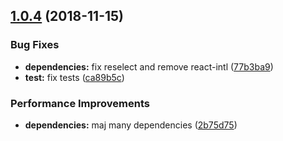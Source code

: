 ## [1.0.4](https://module.kopaxgroup.com/bootstrap-styled/bootstrap-styled-redux/compare/v1.0.3...v1.0.4) (2018-11-15)


### Bug Fixes

* **dependencies:** fix reselect and remove react-intl ([77b3ba9](https://module.kopaxgroup.com/bootstrap-styled/bootstrap-styled-redux/commit/77b3ba9))
* **test:** fix tests ([ca89b5c](https://module.kopaxgroup.com/bootstrap-styled/bootstrap-styled-redux/commit/ca89b5c))


### Performance Improvements

* **dependencies:** maj many dependencies ([2b75d75](https://module.kopaxgroup.com/bootstrap-styled/bootstrap-styled-redux/commit/2b75d75))
